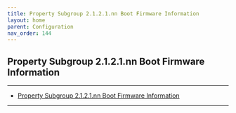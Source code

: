 ```yaml
---
title: Property Subgroup 2.1.2.1.nn Boot Firmware Information
layout: home
parent: Configuration
nav_order: 144
---
```


## Property Subgroup 2.1.2.1.nn Boot Firmware Information

---

- [Property Subgroup 2.1.2.1.nn Boot Firmware Information](#property-subgroup-2121nn-boot-firmware-information)

---


##
